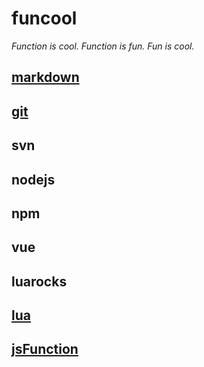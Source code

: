 # funcool
*Function is cool. Function is fun. Fun is cool.*

## [markdown](https://github.com/lanhaner/funcool/blob/main/markdown.md)
## [git](https://github.com/lanhaner/funcool/blob/main/git.md)
## svn
## nodejs
## npm
## vue
## luarocks
## [lua](https://github.com/lanhaner/funcool/blob/main/lua.md)
## [jsFunction](https://github.com/lanhaner/funcool/blob/main/jsfunction.md)

